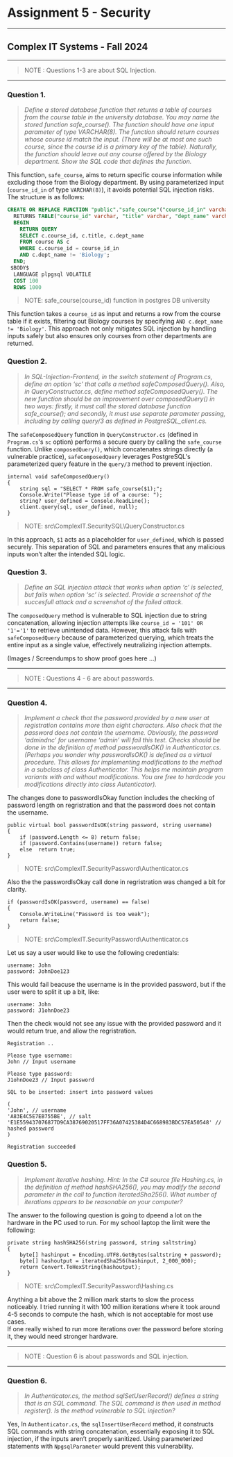 # Assignment 5 - Security
---
## Complex IT Systems - Fall 2024
---
> NOTE : Questions 1-3 are about SQL Injection.
---  

### Question 1. 
> *Define a stored database function that returns a table of courses from the course table in the university database. You may name the stored function safe_course(). The function should have one input parameter of type VARCHAR(8). The function should return courses whose course id match the input. (There will be at most one such course, since the course id is a primary key of the table). Naturally, the function should leave out any course offered by the Biology department. Show the SQL code that defines the function.*  

This function, `safe_course`, aims to return specific course information while excluding those from the Biology department. By using parameterized input (`course_id_in` of type `VARCHAR(8)`), it avoids potential SQL injection risks. The structure is as follows:  

```sql
CREATE OR REPLACE FUNCTION "public"."safe_course"("course_id_in" varchar)
  RETURNS TABLE("course_id" varchar, "title" varchar, "dept_name" varchar) AS $BODY$
  BEGIN
    RETURN QUERY 
    SELECT c.course_id, c.title, c.dept_name 
    FROM course AS c 
    WHERE c.course_id = course_id_in 
    AND c.dept_name != 'Biology';
  END;
 $BODY$
  LANGUAGE plpgsql VOLATILE
  COST 100
  ROWS 1000
```

> NOTE: safe_course(course_id) function in postgres DB university  

This function takes a `course_id` as input and returns a row from the course table if it exists, filtering out Biology courses by specifying `AND c.dept_name != 'Biology'`. This approach not only mitigates SQL injection by handling inputs safely but also ensures only courses from other departments are returned.  

### Question 2. 
> *In SQL-Injection-Frontend, in the switch statement of Program.cs, define an option ‘sc’ that calls a method safeComposedQuery(). Also, in QueryConstructor.cs, define method safeComposedQuery(). The new function should be an improvement over composedQuery() in two ways: firstly, it must call the stored database function safe_course(); and secondly, it must use separate parameter passing, including by calling query/3 as defined in PostgreSQL_client.cs.*
> 
The `safeComposedQuery` function in `QueryConstructor.cs` (defined in `Program.cs`'s `sc` option) performs a secure query by calling the `safe_course` function. Unlike `composedQuery()`, which concatenates strings directly (a vulnerable practice), `safeComposedQuery` leverages PostgreSQL's parameterized query feature in the `query/3` method to prevent injection.  

```Csharp
internal void safeComposedQuery()
{
    string sql = "SELECT * FROM safe_course($1);";
    Console.Write("Please type id of a course: ");
    string? user_defined = Console.ReadLine();
    client.query(sql, user_defined, null);
}
``` 

> NOTE: src\ComplexIT.SecuritySQL\QueryConstructor.cs

In this approach, `$1` acts as a placeholder for `user_defined`, which is passed securely. This separation of SQL and parameters ensures that any malicious inputs won’t alter the intended SQL logic.  

### Question 3. 
> *Define an SQL injection attack that works when option ‘c’ is selected, but fails when option ‘sc’ is selected. Provide a screenshot of the succesfull attack and a screenshot of the failed attack.*

The `composedQuery` method is vulnerable to SQL injection due to string concatenation, allowing injection attempts like `course_id = '101' OR '1'='1'` to retrieve unintended data. However, this attack fails with `safeComposedQuery` because of parameterized querying, which treats the entire input as a single value, effectively neutralizing injection attempts.  

(Images / Screendumps to show proof goes here ...)

---
> NOTE : Questions 4 - 6 are about passwords.
---
### Question 4. 
> *Implement a check that the password provided by a new user at registration contains more than eight characters. Also check that the password does not contain the username. Obviously, the password ‘admindnc’ for username ‘admin’ will fail this test. Checks should be done in the definition of method passwordIsOK() in Authenticator.cs. (Perhaps you wonder why passwordIsOK() is defined as a virtual procedure. This allows for implementing modifications to the method in a subclass of class Authenticator. This helps me maintain program variants with and without modifications. You are free to hardcode you modifications directly into class Autenticator).*  

The changes done to passwordIsOkay function includes the checking of password length on regristration and that the password does not contain the username.  

```Csharp
public virtual bool passwordIsOK(string password, string username) 
{
    if (password.Length <= 8) return false;
    if (password.Contains(username)) return false;
    else  return true;
}
```

> NOTE: src\ComplexIT.SecurityPassword\Authenticator.cs  

Also the the passwordIsOkay call done in regristration was changed a bit for clarity.  

```Csharp
if (passwordIsOK(password, username) == false) 
{
    Console.WriteLine("Password is too weak");
    return false;
}
```

> NOTE: src\ComplexIT.SecurityPassword\Authenticator.cs  

Let us say a user would like to use the following credentials:  

```text
username: John
password: JohnDoe123
```

This would fail beacuse the username is in the provided password, but if the user were to split it up a bit, like:  

```text
username: John
password: J1ohnDoe23
```

Then the check would not see any issue with the provided password and it would return true, and allow the regristration.  

```text
Registration ..

Please type username: 
John // Input username

Please type password: 
J1ohnDoe23 // Input password

SQL to be inserted: insert into password values 

(
'John', // username
'A83E4C5E7EB755BE', // salt
'E1E559437076877D9CA38769020517FF36A07425384D4C668983BDC57EA50548' // hashed password
)

Registration succeeded
```

### Question 5. 
> *Implement iterative hashing. Hint: In the C# source file Hashing.cs, in the definition of method hashSHA256(), you may modify the second parameter in the call to function iteratedSha256(). What number of iterations appears to be reasonable on your computer?*  

The answer to the following question is going to dpeend a lot on the hardware in the PC used to run. For my school laptop the limit were the following:  

```Csharp
private string hashSHA256(string password, string saltstring) 
{
    byte[] hashinput = Encoding.UTF8.GetBytes(saltstring + password); 
    byte[] hashoutput = iteratedSha256(hashinput, 2_000_000);
    return Convert.ToHexString(hashoutput);
}
```

>NOTE: src\ComplexIT.SecurityPassword\Hashing.cs  

Anything a bit above the 2 million mark starts to slow the process noticeably. I tried running it with 100 million iterations where it took around 4-5 seconds to compute the hash, which is not acceptable for most use cases. \
If one really wished to run more iterations over the password before storing it, they would need stronger hardware.  

---
> NOTE : Question 6 is about passwords and SQL injection.  
---
### Question 6. 
> *In Authenticator.cs, the method sqlSetUserRecord() defines a string that is an SQL command. The SQL command is then used in method register(). Is the method vulnerable to SQL injection?*  

Yes, In `Authenticator.cs`, the `sqlInsertUserRecord` method, it constructs SQL commands with string concatenation, essentially exposing it to SQL injection, if the inputs aren’t properly sanitized. Using parameterized statements with `NpgsqlParameter` would prevent this vulnerability.
